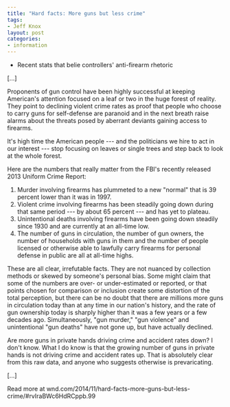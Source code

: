 ```yaml
---
title: "Hard facts: More guns but less crime"
tags:
- Jeff Knox
layout: post
categories:
- information
---
```


- Recent stats that belie controllers' anti-firearm rhetoric

[...]

Proponents of gun control have been highly successful at keeping American's attention focused on a leaf or two in the huge forest of reality. They point to declining violent crime rates as proof that people who choose to carry guns for self-defense are paranoid and in the next breath raise alarms about the threats posed by aberrant deviants gaining access to firearms.

It's high time the American people --- and the politicians we hire to act in our interest --- stop focusing on leaves or single trees and step back to look at the whole forest.

Here are the numbers that really matter from the FBI's recently released 2013 Uniform Crime Report:

1. Murder involving firearms has plummeted to a new "normal" that is 39 percent lower than it was in 1997.
2. Violent crime involving firearms has been steadily going down during that same period --- by about 65 percent --- and has yet to plateau.
3. Unintentional deaths involving firearms have been going down steadily since 1930 and are currently at an all-time low.
4. The number of guns in circulation, the number of gun owners, the number of households with guns in them and the number of people licensed or otherwise able to lawfully carry firearms for personal defense in public are all at all-time highs.

These are all clear, irrefutable facts. They are not nuanced by collection methods or skewed by someone's personal bias. Some might claim that some of the numbers are over- or under-estimated or reported, or that points chosen for comparison or inclusion create some distortion of the total perception, but there can be no doubt that there are millions more guns in circulation today than at any time in our nation's history, and the rate of gun ownership today is sharply higher than it was a few years or a few decades ago. Simultaneously, "gun murder," "gun violence" and unintentional "gun deaths" have not gone up, but have actually declined.

Are more guns in private hands driving crime and accident rates down? I don't know. What I do know is that the growing number of guns in private hands is not driving crime and accident rates up. That is absolutely clear from this raw data, and anyone who suggests otherwise is prevaricating.

[...]

Read more at wnd.com/2014/11/hard-facts-more-guns-but-less-crime/#rvIraBWc6HdRCppb.99

